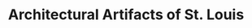 ---
title: "Architectural Artifacts of St. Louis"
url: /saint-louis/architectural-artifacts-of-st-louis/
shop: antiques
---